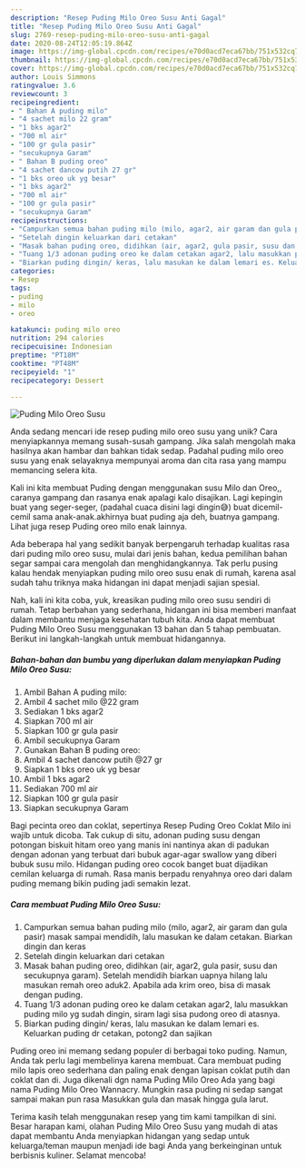 ```yaml
---
description: "Resep Puding Milo Oreo Susu Anti Gagal"
title: "Resep Puding Milo Oreo Susu Anti Gagal"
slug: 2769-resep-puding-milo-oreo-susu-anti-gagal
date: 2020-08-24T12:05:19.864Z
image: https://img-global.cpcdn.com/recipes/e70d0acd7eca67bb/751x532cq70/puding-milo-oreo-susu-foto-resep-utama.jpg
thumbnail: https://img-global.cpcdn.com/recipes/e70d0acd7eca67bb/751x532cq70/puding-milo-oreo-susu-foto-resep-utama.jpg
cover: https://img-global.cpcdn.com/recipes/e70d0acd7eca67bb/751x532cq70/puding-milo-oreo-susu-foto-resep-utama.jpg
author: Louis Simmons
ratingvalue: 3.6
reviewcount: 3
recipeingredient:
- " Bahan A puding milo"
- "4 sachet milo 22 gram"
- "1 bks agar2"
- "700 ml air"
- "100 gr gula pasir"
- "secukupnya Garam"
- " Bahan B puding oreo"
- "4 sachet dancow putih 27 gr"
- "1 bks oreo uk yg besar"
- "1 bks agar2"
- "700 ml air"
- "100 gr gula pasir"
- "secukupnya Garam"
recipeinstructions:
- "Campurkan semua bahan puding milo (milo, agar2, air garam dan gula pasir) masak sampai mendidih, lalu masukan ke dalam cetakan. Biarkan dingin dan keras"
- "Setelah dingin keluarkan dari cetakan"
- "Masak bahan puding oreo, didihkan (air, agar2, gula pasir, susu dan secukupnya garam). Setelah mendidih biarkan uapnya hilang lalu masukan remah oreo aduk2. Apabila ada krim oreo, bisa di masak dengan puding."
- "Tuang 1/3 adonan puding oreo ke dalam cetakan agar2, lalu masukkan puding milo yg sudah dingin, siram lagi sisa pudong oreo di atasnya."
- "Biarkan puding dingin/ keras, lalu masukan ke dalam lemari es. Keluarkan puding dr cetakan, potong2 dan sajikan"
categories:
- Resep
tags:
- puding
- milo
- oreo

katakunci: puding milo oreo 
nutrition: 294 calories
recipecuisine: Indonesian
preptime: "PT18M"
cooktime: "PT48M"
recipeyield: "1"
recipecategory: Dessert

---
```



![Puding Milo Oreo Susu](https://img-global.cpcdn.com/recipes/e70d0acd7eca67bb/751x532cq70/puding-milo-oreo-susu-foto-resep-utama.jpg)

Anda sedang mencari ide resep puding milo oreo susu yang unik? Cara menyiapkannya memang susah-susah gampang. Jika salah mengolah maka hasilnya akan hambar dan bahkan tidak sedap. Padahal puding milo oreo susu yang enak selayaknya mempunyai aroma dan cita rasa yang mampu memancing selera kita.

Kali ini kita membuat Puding dengan menggunakan susu Milo dan Oreo,, caranya gampang dan rasanya enak apalagi kalo disajikan. Lagi kepingin buat yang seger-seger, (padahal cuaca disini lagi dingin😅) buat dicemil-cemil sama anak-anak.akhirnya buat puding aja deh, buatnya gampang. Lihat juga resep Puding oreo milo enak lainnya.

Ada beberapa hal yang sedikit banyak berpengaruh terhadap kualitas rasa dari puding milo oreo susu, mulai dari jenis bahan, kedua pemilihan bahan segar sampai cara mengolah dan menghidangkannya. Tak perlu pusing kalau hendak menyiapkan puding milo oreo susu enak di rumah, karena asal sudah tahu triknya maka hidangan ini dapat menjadi sajian spesial.


Nah, kali ini kita coba, yuk, kreasikan puding milo oreo susu sendiri di rumah. Tetap berbahan yang sederhana, hidangan ini bisa memberi manfaat dalam membantu menjaga kesehatan tubuh kita. Anda dapat membuat Puding Milo Oreo Susu menggunakan 13 bahan dan 5 tahap pembuatan. Berikut ini langkah-langkah untuk membuat hidangannya.

<!--inarticleads1-->

##### Bahan-bahan dan bumbu yang diperlukan dalam menyiapkan Puding Milo Oreo Susu:

1. Ambil  Bahan A puding milo:
1. Ambil 4 sachet milo @22 gram
1. Sediakan 1 bks agar2
1. Siapkan 700 ml air
1. Siapkan 100 gr gula pasir
1. Ambil secukupnya Garam
1. Gunakan  Bahan B puding oreo:
1. Ambil 4 sachet dancow putih @27 gr
1. Siapkan 1 bks oreo uk yg besar
1. Ambil 1 bks agar2
1. Sediakan 700 ml air
1. Siapkan 100 gr gula pasir
1. Siapkan secukupnya Garam


Bagi pecinta oreo dan coklat, sepertinya Resep Puding Oreo Coklat Milo ini wajib untuk dicoba. Tak cukup di situ, adonan puding susu dengan potongan biskuit hitam oreo yang manis ini nantinya akan di padukan dengan adonan yang terbuat dari bubuk agar-agar swallow yang diberi bubuk susu milo. Hidangan puding oreo cocok banget buat dijadikan cemilan keluarga di rumah. Rasa manis berpadu renyahnya oreo dari dalam puding memang bikin puding jadi semakin lezat. 

<!--inarticleads2-->

##### Cara membuat Puding Milo Oreo Susu:

1. Campurkan semua bahan puding milo (milo, agar2, air garam dan gula pasir) masak sampai mendidih, lalu masukan ke dalam cetakan. Biarkan dingin dan keras
1. Setelah dingin keluarkan dari cetakan
1. Masak bahan puding oreo, didihkan (air, agar2, gula pasir, susu dan secukupnya garam). Setelah mendidih biarkan uapnya hilang lalu masukan remah oreo aduk2. Apabila ada krim oreo, bisa di masak dengan puding.
1. Tuang 1/3 adonan puding oreo ke dalam cetakan agar2, lalu masukkan puding milo yg sudah dingin, siram lagi sisa pudong oreo di atasnya.
1. Biarkan puding dingin/ keras, lalu masukan ke dalam lemari es. Keluarkan puding dr cetakan, potong2 dan sajikan


Puding oreo ini memang sedang populer di berbagai toko puding. Namun, Anda tak perlu lagi membelinya karena membuat. Cara membuat puding milo lapis oreo sederhana dan paling enak dengan lapisan coklat putih dan coklat dan di. Juga dikenali dgn nama Puding Milo Oreo Ada yang bagi nama Puding Milo Oreo Wannacry. Mungkin rasa puding ni sedap sangat sampai makan pun rasa Masukkan gula dan masak hingga gula larut. 

Terima kasih telah menggunakan resep yang tim kami tampilkan di sini. Besar harapan kami, olahan Puding Milo Oreo Susu yang mudah di atas dapat membantu Anda menyiapkan hidangan yang sedap untuk keluarga/teman maupun menjadi ide bagi Anda yang berkeinginan untuk berbisnis kuliner. Selamat mencoba!

